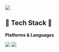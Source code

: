 <img src="https://capsule-render.vercel.app/api?type=waving&color=auto&height=200&section=header&text=Strong-AI&fontSize=90" />

## 🔨 Tech Stack 🔨
**Platforms & Languages**

<img src="https://img.shields.io/badge/Google Colab-F9AB00?style=flat&logo=Python&logoColor=white"/>

<img src="https://img.shields.io/badge/Python-000000?style=flat&logo=Python&logoColor=white"/>



